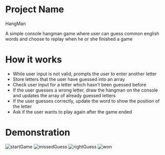 # Project Name
HangMan 

A simple console hangman game where user can guess common english words and choose to replay when he or she finished a game

# How it works
- While user input is not valid, prompts the user to enter another letter
- Store letters that the user have guessed into an array
- Check user input for a letter which hasn't been guessed before 
- If the user guesses a wrong letter, draw the hangman on the console and updates the array of already guessed letters
- If the user guesses correctly, update the word to show the position of the letter
- Ask if the user wants to play again after the game ended

# Demonstration

![startGame](https://user-images.githubusercontent.com/76593076/181753505-ef7ba663-b1ba-4fc3-bae2-818be44cb1d1.JPG)
![missedGuess](https://user-images.githubusercontent.com/76593076/181753536-4d516da6-bcb7-431c-9a8f-eff61cdca217.JPG)
![rightGuess](https://user-images.githubusercontent.com/76593076/181754365-d18e08d0-815e-4870-b6fd-8e16b8b2a1d2.JPG)
![won](https://user-images.githubusercontent.com/76593076/181754754-211a8ae8-e1cf-4b14-9cd3-7e64561019b3.JPG)
